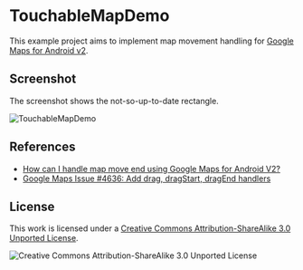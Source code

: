 TouchableMapDemo
================

This example project aims to implement map movement handling for [Google Maps for Android v2][1].

Screenshot
------------------
The screenshot shows the not-so-up-to-date rectangle.

![TouchableMapDemo][4]


References
----------
* [How can I handle map move end using Google Maps for Android V2?][2]
* [Google Maps Issue #4636: Add drag, dragStart, dragEnd handlers][3]


License
-------

This work is licensed under a [Creative Commons Attribution-ShareAlike 3.0 Unported License][5].

![Creative Commons Attribution-ShareAlike 3.0 Unported License][6]


[1]: http://developers.google.com/maps/documentation/android/
[2]: http://stackoverflow.com/questions/13702117/how-can-i-handle-map-move-end-using-google-maps-for-android-v2
[3]: http://code.google.com/p/gmaps-api-issues/issues/detail?id=4636
[4]: http://github.com/johnjohndoe/TouchableMapDemo/raw/master/screenshot.png
[5]: http://creativecommons.org/licenses/by-sa/3.0/
[6]: http://i.creativecommons.org/l/by-sa/3.0/88x31.png

